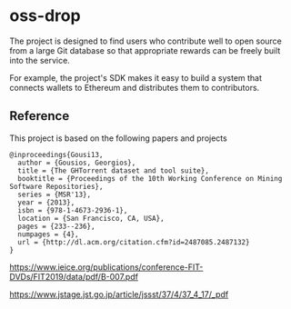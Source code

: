 # oss-drop

The project is designed to find users who contribute well to open source from a large Git database so that appropriate rewards can be freely built into the service.

For example, the project's SDK makes it easy to build a system that connects wallets to Ethereum and distributes them to contributors.

## Reference

This project is based on the following papers and projects

```
@inproceedings{Gousi13,
  author = {Gousios, Georgios},
  title = {The GHTorrent dataset and tool suite},
  booktitle = {Proceedings of the 10th Working Conference on Mining Software Repositories},
  series = {MSR'13},
  year = {2013},
  isbn = {978-1-4673-2936-1},
  location = {San Francisco, CA, USA},
  pages = {233--236},
  numpages = {4},
  url = {http://dl.acm.org/citation.cfm?id=2487085.2487132}
}
```

https://www.ieice.org/publications/conference-FIT-DVDs/FIT2019/data/pdf/B-007.pdf

https://www.jstage.jst.go.jp/article/jssst/37/4/37_4_17/_pdf
